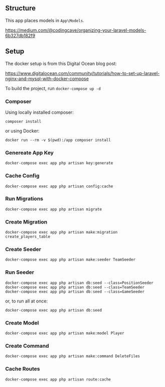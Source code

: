 ## Structure

This app places models in `App\Models`.

https://medium.com/@codingcave/organizing-your-laravel-models-6b327db182f9

## Setup

The docker setup is from this Digital Ocean blog post:

https://www.digitalocean.com/community/tutorials/how-to-set-up-laravel-nginx-and-mysql-with-docker-compose

To build the project, run `docker-compose up -d`

### Composer

Using locally installed composer:

```
composer install
```

or using Docker:

```
docker run --rm -v $(pwd):/app composer install
```

### Genereate App Key

```
docker-compose exec app php artisan key:generate
```

### Cache Config

```
docker-compose exec app php artisan config:cache
```

### Run Migrations

```
docker-compose exec app php artisan migrate
```

### Create Migration

```
docker-compose exec app php artisan make:migration create_players_table
```

### Create Seeder

```
docker-compose exec app php artisan make:seeder TeamSeeder
```

### Run Seeder

```
docker-compose exec app php artisan db:seed --class=PositionSeeder
docker-compose exec app php artisan db:seed --class=TeamSeeder
docker-compose exec app php artisan db:seed --class=GameSeeder
````

or, to run all at once:

```
docker-compose exec app php artisan db:seed
```


### Create Model

```
docker-compose exec app php artisan make:model Player
```

### Create Command

```
docker-compose exec app php artisan make:command DeleteFiles
```

### Cache Routes

```
docker-compose exec app php artisan route:cache
```
